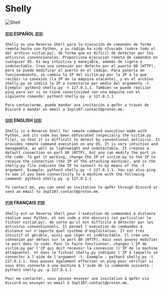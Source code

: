 # Shelly

![Shell](https://github.com/ZombieGeeK0/Shelly/assets/158185295/ba0673ee-f485-4443-a459-c65082f36f91)

#### 🇪🇸 ESPAÑOL 🇪🇸

`Shelly es una Reverse Shell para la ejecución de comandos de forma remota hecha con Python, y su código ha sido ofuscado (sobre todo el del archivo victim.py), de forma que es difícil de detectar por los antivirus convencionales. Proporciona ejecución remota de comandos en cualquier OS. Es muy intuitiva y manejable, además de ligera e indetectable. Crea una conexión por defecto por el puerto 80 (HTTP), pero se puede modificar el puerto en el código. Para ponerla en funcionamiento, se cambia la IP del victim.py por la IP a la que recibir la conexión (la IP de la máquina atacante), y en el archivo shelly.py se indica la IP a conectarse por medio del argumento -t. Ejemplo: python3 shelly.py -t 127.0.1.1. También se puede realizar ping para ver si se tiene conectividad con una máquina con el siguiente comando: python3 shelly.py -p 127.0.1.1`


`Para contactarme, puede mandar una invitación a qwfkr a través de Discord o mandar un email a 3xpl107.contact@proton.me.`

#### 🇺🇸 ENGLISH 🇺🇸

`Shelly is a Reverse Shell for remote command execution made with Python, and its code has been obfuscated (especially the victim.py file), so that it is difficult to detect by conventional antivirus. It provides remote command execution on any OS. It is very intuitive and manageable, as well as lightweight and undetectable. It creates a default connection on port 80 (HTTP), but you can modify the port in the code. To get it working, change the IP of victim.py to the IP to receive the connection (the IP of the attacking machine), and in the shelly.py file indicate the IP to connect to by means of the -t argument. Example: python3 shelly.py -t 127.0.1.1. You can also ping to see if you have connectivity to a machine with the following command: python3 shelly.py -p 127.0.1.1`


`To contact me, you can send an invitation to qwfkr through Discord or send an email to 3xpl107.contact@proton.me.`

#### 🇫🇷 FRANÇAIS 🇫🇷

`Shelly est un Reverse Shell pour l'exécution de commandes à distance réalisé avec Python, et son code a été obscurci (en particulier le fichier victim.py), de sorte qu'il est difficile à détecter par les antivirus conventionnels. Il permet l'exécution de commandes à distance sur n'importe quel système d'exploitation. Il est très intuitif et gérable, ainsi que léger et indétectable. Il crée une connexion par défaut sur le port 80 (HTTP), mais vous pouvez modifier le port dans le code. Pour le faire fonctionner, changez l'IP de victim.py par l'IP qui doit recevoir la connexion (l'IP de la machine attaquante), et dans le fichier shelly.py indiquez l'IP à laquelle se connecter à l'aide de l'argument -t. Exemple : python3 shelly.py -t 127.0.1.1. Vous pouvez également effectuer un ping pour vérifier si vous êtes connecté à une machine à l'aide de la commande suivante : python3 shelly.py -p 127.0.1.1`

`Pour me contacter, vous pouvez envoyer une invitation à qwfkr via Discord ou envoyer un email à 3xpl107.contact@proton.me.`
